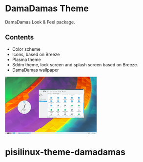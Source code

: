 DamaDamas Theme
==========

DamaDamas Look & Feel package.

## Contents

* Color scheme
* Icons, based on Breeze
* Plasma theme
* Sddm theme, lock screen and splash screen based on Breeze.
* DamaDamas wallpaper

![Alt text](/lookandfeel/contents/previews/preview.png?raw=true)
# pisilinux-theme-damadamas
